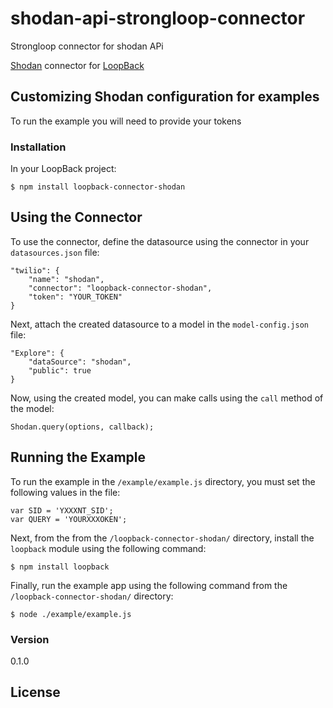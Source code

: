 # shodan-api-strongloop-connector
Strongloop connector for shodan APi 

[Shodan](http://www.shodan.io/) connector for [LoopBack](http://www.loopback.io)

## Customizing Shodan configuration for examples

To run the example you will need to provide your tokens


### Installation

In your LoopBack project:
    
    $ npm install loopback-connector-shodan

## Using the Connector
To use the connector, define the datasource using the connector in your `datasources.json` file:
    
    "twilio": {
        "name": "shodan",
        "connector": "loopback-connector-shodan",
        "token": "YOUR_TOKEN"
    }
  
Next, attach the created datasource to a model in the `model-config.json` file:

    "Explore": {
        "dataSource": "shodan",
        "public": true
    }
    
Now, using the created model, you can make calls using the `call` method of the model:
    
    Shodan.query(options, callback);
     
    
## Running the Example
To run the example in the `/example/example.js` directory, you must set the following values in the file:

    var SID = 'YXXXNT_SID';
    var QUERY = 'YOURXXXOKEN'; 

Next, from the from the `/loopback-connector-shodan/` directory, install the `loopback` module using the following command:
    
    $ npm install loopback
    
Finally, run the example app using the following command from the `/loopback-connector-shodan/` directory:

    $ node ./example/example.js
    
 

### Version
0.1.0

License
----
 
